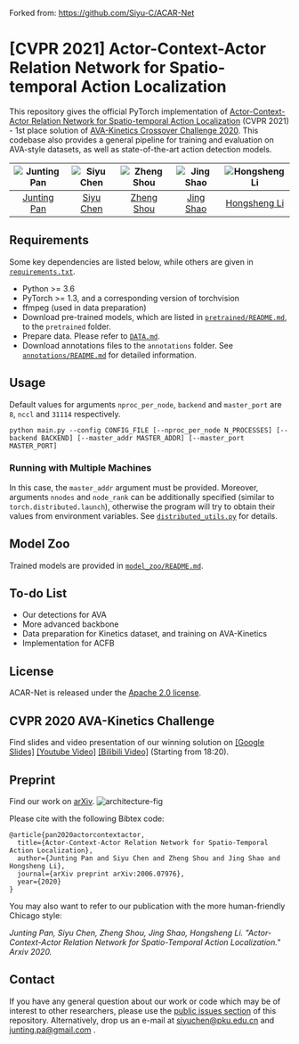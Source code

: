 Forked from: https://github.com/Siyu-C/ACAR-Net

# [CVPR 2021] Actor-Context-Actor Relation Network for Spatio-temporal Action Localization
This repository gives the official PyTorch implementation of [Actor-Context-Actor Relation Network for Spatio-temporal Action Localization](https://arxiv.org/pdf/2006.07976.pdf) (CVPR 2021) - 1st place solution of [AVA-Kinetics Crossover Challenge 2020](https://research.google.com/ava/challenge.html).
This codebase also provides a general pipeline for training and evaluation on AVA-style datasets, as well as state-of-the-art action detection models.

| ![Junting Pan][JuntingPan-photo]  | ![Siyu Chen][SiyuChen-photo]  |  ![Zheng Shou][ZhengShou-photo] | ![Jing Shao][JingShao-photo] | ![Hongsheng Li][HongshengLi-photo]  |
|:-:|:-:|:-:|:-:|:-:|
| [Junting Pan][JuntingPan-web]  | [Siyu Chen][SiyuChen-web] | [Zheng Shou][ZhengShou-web] | [Jing Shao][JingShao-web] |  [Hongsheng Li][HongshengLi-web] 

[JuntingPan-web]: https://junting.github.io/
[SiyuChen-web]: https://siyu-c.github.io/
[ZhengShou-web]: http://www.columbia.edu/~zs2262/
[JingShao-web]: https://amandajshao.github.io/
[HongshengLi-web]: https://www.ee.cuhk.edu.hk/~hsli/

[JuntingPan-photo]: https://github.com/Siyu-C/ACAR-Net/blob/master/figs/authors/juntingpan.png "Junting Pan"
[SiyuChen-photo]: https://github.com/Siyu-C/ACAR-Net/blob/master/figs/authors/siyuchen.png "Siyu Chen"
[ZhengShou-photo]: https://github.com/Siyu-C/ACAR-Net/blob/master/figs/authors/zhengshou.png "Zheng Shou"
[JingShao-photo]: https://github.com/Siyu-C/ACAR-Net/blob/master/figs/authors/jingshao.png "JingShao"
[HongshengLi-photo]: https://github.com/Siyu-C/ACAR-Net/blob/master/figs/authors/hongshengli.png "Hongsheng Li"

## Requirements
Some key dependencies are listed below, while others are given in [`requirements.txt`](https://github.com/Siyu-C/ACAR-Net/blob/master/requirements.txt).
- Python >= 3.6
- PyTorch >= 1.3, and a corresponding version of torchvision
- ffmpeg (used in data preparation)
- Download pre-trained models, which are listed in [`pretrained/README.md`](https://github.com/Siyu-C/ACAR-Net/blob/master/pretrained/README.md), to the `pretrained` folder.
- Prepare data. Please refer to [`DATA.md`](https://github.com/Siyu-C/ACAR-Net/blob/master/DATA.md).
- Download annotations files to the `annotations` folder. See [`annotations/README.md`](https://github.com/Siyu-C/ACAR-Net/blob/master/annotations/README.md) for detailed information.

## Usage
Default values for arguments `nproc_per_node`, `backend` and `master_port` are `8`, `nccl` and `31114` respectively.

```
python main.py --config CONFIG_FILE [--nproc_per_node N_PROCESSES] [--backend BACKEND] [--master_addr MASTER_ADDR] [--master_port MASTER_PORT]
```

### Running with Multiple Machines
In this case, the `master_addr` argument must be provided. Moreover, arguments `nnodes` and `node_rank` can be additionally specified (similar to `torch.distributed.launch`), otherwise the program will try to obtain their values from environment variables. See [`distributed_utils.py`](https://github.com/Siyu-C/ACAR-Net/blob/master/distributed_utils.py) for details.

## Model Zoo
Trained models are provided in [`model_zoo/README.md`](https://github.com/Siyu-C/ACAR-Net/blob/master/model_zoo/README.md).

## To-do List
- Our detections for AVA
- More advanced backbone
- Data preparation for Kinetics dataset, and training on AVA-Kinetics
- Implementation for ACFB

## License
ACAR-Net is released under the [Apache 2.0 license](https://github.com/Siyu-C/ACAR-Net/blob/master/LICENSE).

## CVPR 2020 AVA-Kinetics Challenge  
Find slides and video presentation of our winning solution on [[Google Slides]](https://docs.google.com/presentation/d/1JrZLddujC2LVl3etUKkbj40o486fnQMzlAHHbc8F9q4/edit?usp=sharing) [[Youtube Video]](https://youtu.be/zJPEmG3LCH4?list=PLw6H4u-XW8siSxqdRVcD5aBn3OTuA7M7x&t=1105) [[Bilibili Video]](https://www.bilibili.com/video/BV1nT4y1J716) (Starting from 18:20).

## Preprint
Find our work on [arXiv](https://arxiv.org/pdf/2006.07976.pdf).
![architecture-fig]

[architecture-fig]: https://github.com/Siyu-C/ACAR-Net/blob/master/figs/architecture.png "acar-net architecture"

Please cite with the following Bibtex code:

```
@article{pan2020actorcontextactor,
  title={Actor-Context-Actor Relation Network for Spatio-Temporal Action Localization},
  author={Junting Pan and Siyu Chen and Zheng Shou and Jing Shao and Hongsheng Li},
  journal={arXiv preprint arXiv:2006.07976},
  year={2020}
}
```

You may also want to refer to our publication with the more human-friendly Chicago style:

*Junting Pan, Siyu Chen, Zheng Shou, Jing Shao, Hongsheng Li. "Actor-Context-Actor Relation Network for Spatio-Temporal Action Localization." Arxiv 2020.*

## Contact
If you have any general question about our work or code which may be of interest to other researchers, please use the [public issues section](https://github.com/Siyu-C/ACAR-Net/issues) of this repository. Alternatively, drop us an e-mail at siyuchen@pku.edu.cn and junting.pa@gmail.com .
